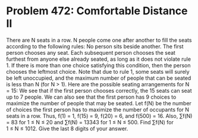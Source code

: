 # Problem 472: Comfortable Distance II
There are N seats in a row. N people come one after another to fill the
seats according to the following rules: No person sits beside another.
The first person chooses any seat. Each subsequent person chooses the
seat furthest from anyone else already seated, as long as it does not
violate rule 1. If there is more than one choice satisfying this
condition, then the person chooses the leftmost choice. Note that due to
rule 1, some seats will surely be left unoccupied, and the maximum
number of people that can be seated is less than N (for N &gt; 1). Here
are the possible seating arrangements for N = 15: We see that if the
first person chooses correctly, the 15 seats can seat up to 7 people. We
can also see that the first person has 9 choices to maximize the number
of people that may be seated. Let f(N) be the number of choices the
first person has to maximize the number of occupants for N seats in a
row. Thus, f(1) = 1, f(15) = 9, f(20) = 6, and f(500) = 16. Also, ∑f(N)
= 83 for 1 ≤ N ≤ 20 and ∑f(N) = 13343 for 1 ≤ N ≤ 500. Find ∑f(N) for
1 ≤ N ≤ 1012. Give the last 8 digits of your answer.
